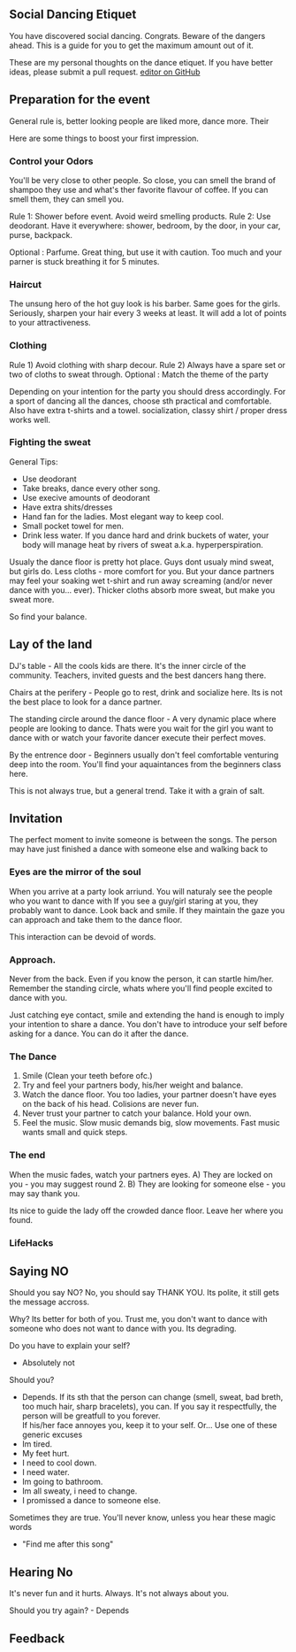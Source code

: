 ## Social Dancing Etiquet

You have discovered social dancing. Congrats.
Beware of the dangers ahead. This is a guide for you to get the maximum amount out of it. 

These are my personal thoughts on the dance etiquet.
If you have better ideas, please submit a pull request. [editor on GitHub](https://github.com/mdrobulis/dance-etiquet/edit/gh-pages/index.md)

## Preparation for the event

General rule is, better looking people are liked more, dance more. Their

Here are some things to boost your first impression.

### Control your Odors

You'll be very close to other people. So close, you can smell the brand of shampoo they use and what's ther favorite flavour of coffee.
If you can smell them, they can smell you. 

Rule 1: Shower before event. Avoid weird smelling products. 
Rule 2: Use deodorant. Have it everywhere: shower, bedroom, by the door, in your car, purse, backpack.

Optional : Parfume. Great thing, but use it with caution. Too much and your parner is stuck breathing it for 5 minutes.

### Haircut

The unsung hero of the hot guy look is his barber. Same goes for the girls.
Seriously, sharpen your hair every 3 weeks at least. 
It will add a lot of points to your attractiveness.

### Clothing 

Rule 1) Avoid clothing with sharp decour.
Rule 2) Always have a spare set or two of cloths to sweat through.
Optional : Match the theme of the party

Depending on your intention for the party you should dress accordingly.
For a sport of dancing all the dances, choose sth practical and comfortable. Also have extra t-shirts and a towel.
 socialization, classy shirt / proper dress works well. 


### Fighting the sweat

General Tips:
- Use deodorant
- Take breaks, dance every other song.
- Use execive amounts of deodorant
- Have extra shits/dresses
- Hand fan for the ladies. Most elegant way to keep cool.
- Small pocket towel for men.
- Drink less water. If you dance hard and drink buckets of water, your body will manage heat by rivers of sweat a.k.a. hyperperspiration.

Usualy the dance floor is pretty hot place. 
Guys dont usualy mind sweat, but girls do.
Less cloths - more comfort for you. But your dance partners may feel your soaking wet t-shirt and run away screaming (and/or never dance with you... ever).
Thicker cloths absorb more sweat, but make you sweat more. 

So find your balance.

## Lay of the land

DJ's table - All the cools kids are there. It's the inner circle of the community.
Teachers, invited guests and the best dancers hang there. 

Chairs at the perifery - People go to rest, drink and socialize here.
Its is not the best place to look for a dance partner. 

The standing circle around the dance floor - A very dynamic place where people are looking to dance.
Thats were you wait for the girl you want to dance with or watch your favorite dancer execute their perfect moves.

By the entrence door - Beginners usually don't feel comfortable venturing deep into the room.
You'll find your aquaintances from the beginners class here.

This is not always true, but a general trend. Take it with a grain of salt.

## Invitation

The perfect moment to invite someone is between the songs.
The person may have just finished a dance with someone else and walking back to 

### Eyes are the mirror of the soul

When you arrive at a party look arriund. You will naturaly see the people who you want to dance with
If you see a guy/girl staring at you, they probably want to dance.
Look back and smile. If they maintain the gaze you can approach and take them to the dance floor.

This interaction can be devoid of words.

### Approach.

Never from the back. Even if you know the person, it can startle him/her.
Remember the standing circle, whats where you'll find people excited to dance with you.

Just catching eye contact, smile and extending the hand is enough to imply your intention to share a dance.
You don't have to introduce your self before asking for a dance. You can do it after the dance.

### The Dance

1. Smile (Clean your teeth before ofc.)
2. Try and feel your partners body, his/her weight and balance.  
3. Watch the dance floor. You too ladies, your partner doesn't have eyes on the back of his head. Colisions are never fun.
4. Never trust your partner to catch your balance. Hold your own.
5. Feel the music. Slow music demands big, slow movements. Fast music wants small and quick steps.

### The end

When the music fades, watch your partners eyes.
A) They are locked on you - you may suggest round 2.
B) They are looking for someone else - you may say thank you. 

Its nice to guide the lady off the crowded dance floor. Leave her where you found. 

### LifeHacks

## Saying NO

Should you say NO? No, you should say THANK YOU. Its polite, it still gets the message accross.

Why? 
Its better for both of you.
Trust me, you don't want to dance with someone who does not want to dance with you. Its degrading.

Do you have to explain your self?
- Absolutely not

Should you? 
- Depends. 
If its sth that the person can change (smell, sweat, bad breth, too much hair, sharp bracelets), you can.
If you say it respectfully, the person will be greatfull to you forever.  
If his/her face annoyes you, keep it to your self. Or...
Use one of these generic excuses 
- Im tired.
- My feet hurt.
- I need to cool down.
- I need water.
- Im going to bathroom.
- Im all sweaty, i need to change. 
- I promissed a dance to someone else.

Sometimes they are true. You'll never know, 
unless you hear these magic words 
- "Find me after this song"

## Hearing No

It's never fun and it hurts. Always. 
It's not always about you. 

Should you try again? - Depends


## Feedback

